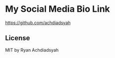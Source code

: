 My Social Media Bio Link
=========================

https://github.com/achdiadsyah

## License

MIT by Ryan Achdiadsyah
